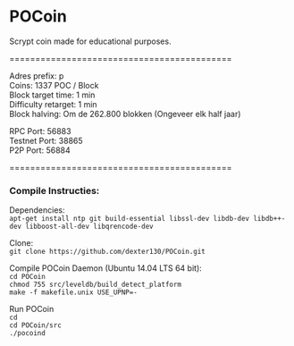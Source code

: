 # POCoin

Scrypt coin made for educational purposes.
 
===========================================

Adres prefix: p  
Coins: 					1337 POC / Block  
Block target time: 		1 min  
Difficulty retarget: 	1 min  
Block halving: 			Om de 262.800 blokken (Ongeveer elk half jaar)  


RPC Port:				56883  
Testnet Port:			38865  
P2P Port:				56884  

===========================================

### Compile Instructies: 
Dependencies:  
`apt-get install ntp git build-essential libssl-dev libdb-dev libdb++-dev libboost-all-dev libqrencode-dev`

Clone:  
`git clone https://github.com/dexter130/POCoin.git`

Compile POCoin Daemon (Ubuntu 14.04 LTS 64 bit):  
`cd POCoin`  
`chmod 755 src/leveldb/build_detect_platform`    
`make -f makefile.unix USE_UPNP=-`

Run POCoin  
`cd`  
`cd POCoin/src`  
`./pocoind`